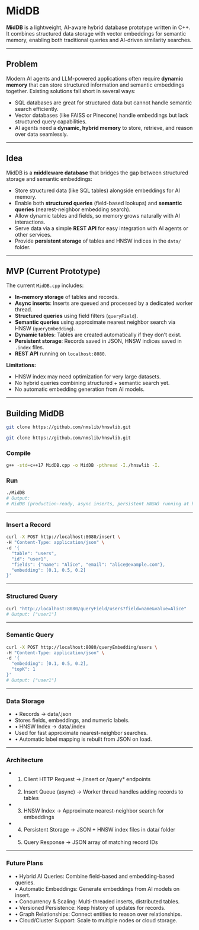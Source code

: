 # MidDB

**MidDB** is a lightweight, AI-aware hybrid database prototype written in C++. It combines structured data storage with vector embeddings for semantic memory, enabling both traditional queries and AI-driven similarity searches.

---

## Problem

Modern AI agents and LLM-powered applications often require **dynamic memory** that can store structured information and semantic embeddings together. Existing solutions fall short in several ways:

- SQL databases are great for structured data but cannot handle semantic search efficiently.  
- Vector databases (like FAISS or Pinecone) handle embeddings but lack structured query capabilities.  
- AI agents need a **dynamic, hybrid memory** to store, retrieve, and reason over data seamlessly.  

---

## Idea

MidDB is a **middleware database** that bridges the gap between structured storage and semantic embeddings:

- Store structured data (like SQL tables) alongside embeddings for AI memory.  
- Enable both **structured queries** (field-based lookups) and **semantic queries** (nearest-neighbor embedding search).  
- Allow dynamic tables and fields, so memory grows naturally with AI interactions.  
- Serve data via a simple **REST API** for easy integration with AI agents or other services.  
- Provide **persistent storage** of tables and HNSW indices in the `data/` folder.  

---

## MVP (Current Prototype)

The current `MidDB.cpp` includes:

- **In-memory storage** of tables and records.  
- **Async inserts**: Inserts are queued and processed by a dedicated worker thread.  
- **Structured queries** using field filters (`queryField`).  
- **Semantic queries** using approximate nearest neighbor search via HNSW (`queryEmbedding`).  
- **Dynamic tables**: Tables are created automatically if they don’t exist.  
- **Persistent storage**: Records saved in JSON, HNSW indices saved in `.index` files.  
- **REST API** running on `localhost:8080`.  

**Limitations:**

- HNSW index may need optimization for very large datasets.  
- No hybrid queries combining structured + semantic search yet.  
- No automatic embedding generation from AI models.  

---

## Building MidDB
```bash 
git clone https://github.com/nmslib/hnswlib.git
```

```bash
git clone https://github.com/nmslib/hnswlib.git
```

### Compile

```bash
g++ -std=c++17 MidDB.cpp -o MidDB -pthread -I./hnswlib -I.
```



### Run
```bash
./MidDB
# Output:
# MidDB (production-ready, async inserts, persistent HNSW) running at http://localhost:8080
```

---

### Insert a Record
```bash
curl -X POST http://localhost:8080/insert \
-H "Content-Type: application/json" \
-d '{
  "table": "users",
  "id": "user1",
  "fields": {"name": "Alice", "email": "alice@example.com"},
  "embedding": [0.1, 0.5, 0.2]
}'
```

---

### Structured Query
```bash
curl "http://localhost:8080/queryField/users?field=name&value=Alice"
# Output: ["user1"]
```

---

### Semantic Query
```bash
curl -X POST http://localhost:8080/queryEmbedding/users \
-H "Content-Type: application/json" \
-d '{
  "embedding": [0.1, 0.5, 0.2],
  "topK": 1
}'
# Output: ["user1"]
```

---

### Data Storage
-	•	Records → data/<tableName>.json 
-   Stores fields, embeddings, and numeric labels.
-	•	HNSW Index → data/<tableName>.index
- Used for fast approximate nearest-neighbor searches.
-	•	Automatic label mapping is rebuilt from JSON on load.

---

### Architecture
-	1.	Client HTTP Request → /insert or /query* endpoints
-	2.	Insert Queue (async) → Worker thread handles adding records to tables
-	3.	HNSW Index → Approximate nearest-neighbor search for embeddings
-	4.	Persistent Storage → JSON + HNSW index files in data/ folder
-	5.	Query Response → JSON array of matching record IDs

---

### Future Plans
-	•	Hybrid AI Queries: Combine field-based and embedding-based queries.
-	•	Automatic Embeddings: Generate embeddings from AI models on insert.
-	•	Concurrency & Scaling: Multi-threaded inserts, distributed tables.
-	•	Versioned Persistence: Keep history of updates for records.
-	•	Graph Relationships: Connect entities to reason over relationships.
-	•	Cloud/Cluster Support: Scale to multiple nodes or cloud storage.

